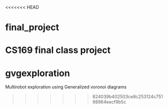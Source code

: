 <<<<<<< HEAD
# final_project
CS169 final class project
=======
# gvgexploration
Multirobot exploration using Generalized voronoi diagrams
>>>>>>> 824039b402503ce8c253124c75198964eecf9b5c
